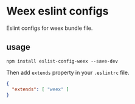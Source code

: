# Weex eslint configs

Eslint configs for weex bundle file.

## usage

```
npm install eslist-config-weex --save-dev
```

Then add `extends` property in your `.eslintrc` file.

```json
{
  "extends": [ "weex" ]
}
```
